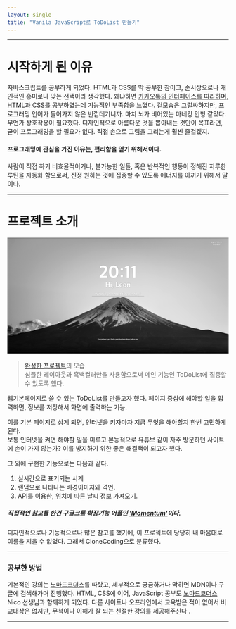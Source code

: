 ```yaml
---
layout: single
title: "Vanila JavaScript로 ToDoList 만들기"
---
```


<!--카테고리도 정할 것 (Study Note?)-->

---

# 시작하게 된 이유

자바스크립트를 공부하게 되었다.
HTML과 CSS를 막 공부한 참이고, 순서상으로나 개인적인 흥미로나 맞는 선택이라 생각했다.
왜냐하면 [카카오톡의 인터페이스를 따라하며, HTML과 CSS를 공부하였는데](https://onlee3.github.io/kokoa-clone/) 기능적인 부족함을 느꼈다.
겉모습은 그럴싸하지만, 프로그래밍 언어가 들어가지 않은 빈껍데기니까. 마치 뇌가 비어있는 마네킹 인형 같았다.
무언가 상호작용이 필요했다. 디자인적으로 아름다운 것을 뽑아내는 것만이 목표라면, 굳이 프로그래밍을 할 필요가 없다. 직접 손으로 그림을 그리는게 훨씬 즐겁겠지.

#### 프로그래밍에 관심을 가진 이유는, 편리함을 얻기 위해서이다.

사람이 직접 하기 비효율적이거나, 불가능한 일들, 혹은 반복적인 행동이 정해진 지루한 루틴을 자동화 함으로써,
진정 원하는 것에 집중할 수 있도록 에너지를 아끼기 위해서 말이다.

---

# 프로젝트 소개

![ms1.png](/assets/images/ms1.png)

> [완성한 프로젝트](https://onlee3.github.io/MomentumCloneCoding/)의 모습 <br>심플한 레이아웃과 흑백컬러만을 사용함으로써 메인 기능인 ToDoList에 집중할 수 있도록 했다.

웹기본페이지로 쓸 수 있는 ToDoList를 만들고자 했다.
페이지 중심에 해야할 일을 입력하면, 정보를 저장해서 화면에 출력하는 기능.

이를 기본 페이지로 삼게 되면, 인터넷을 키자마자 지금 무엇을 해야할지 한번 고민하게 된다.  
보통 인터넷을 켜면 해야할 일을 미루고 본능적으로 유튜브 같이 자주 방문하던 사이트에 손이 가지 않는가?
이를 방지하기 위한 좋은 해결책이 되고자 했다.

그 외에 구현한 기능으로는 다음과 같다.

1.  실시간으로 표기되는 시계
2.  랜덤으로 나타나는 배경이미지와 격언.
3.  API를 이용한, 위치에 따른 날씨 정보 가져오기.

##### 직접적인 참고를 한건 구글크롬 확장기능 어플인 ['Momentum'](https://chrome.google.com/webstore/detail/momentum/laookkfknpbbblfpciffpaejjkokdgca)이다.

디자인적으로나 기능적으로나 많은 참고를 했기에, 이 프로젝트에 당당히 내 마음대로 이름을 지을 수 없었다. 그래서 CloneCoding으로 분류했다.

---

### 공부한 방법

기본적인 강의는 [노마드코더스](https://nomadcoders.co/)를 따랐고, 세부적으로 궁금하거나 막히면 MDN이나 구글에 검색해가며 진행했다.
HTML, CSS에 이어, JavaScript 공부도 [노마드코더스](https://nomadcoders.co/) Nico 선생님과 함께하게 되었다.
다른 사이트나 오프라인에서 교육받은 적이 없어서 비교대상은 없지만, 무척이나 이해가 잘 되는 친절한 강의를 제공해주신다 .

---

